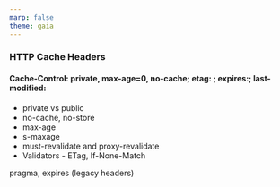 ```yaml
---
marp: false
theme: gaia
---
```


### HTTP Cache Headers

#### Cache-Control: private, max-age=0, no-cache; etag: <value>; expires:<value>; last-modified: <value>

* private vs public
* no-cache, no-store
* max-age
* s-maxage
* must-revalidate and proxy-revalidate
* Validators - ETag, If-None-Match

pragma, expires (legacy headers)
